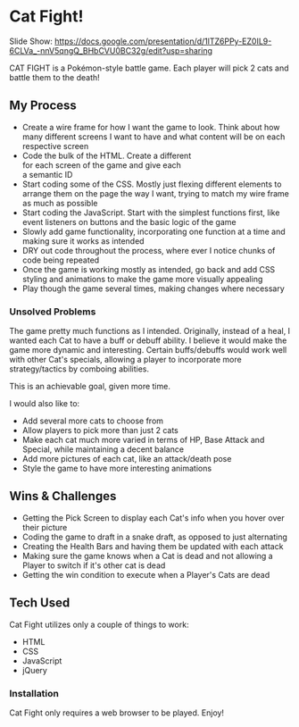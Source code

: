 # Cat Fight!

Slide Show: https://docs.google.com/presentation/d/1lTZ6PPy-EZ0IL9-6CLVa_-nnV5qngQ_BHbCVU0BC32g/edit?usp=sharing

CAT FIGHT is a Pokémon-style battle game.  Each player will pick 2 cats and battle them to the death!

## My Process

  - Create a wire frame for how I want the game to look.  Think about how many different screens I want to have and what content will be on each respective screen
  - Code the bulk of the HTML.  Create a different <section> for each screen of the game and give each <section> a semantic ID
  - Start coding some of the CSS.  Mostly just flexing different elements to arrange them on the page the way I want, trying to match my wire frame as much as possible
  - Start coding the JavaScript.  Start with the simplest functions first, like event listeners on buttons and the basic logic of the game
  - Slowly add game functionality, incorporating one function at a time and making sure it works as intended
  - DRY out code throughout the process, where ever I notice chunks of code being repeated
  - Once the game is working mostly as intended, go back and add CSS styling and animations to make the game more visually appealing
  - Play though the game several times, making changes where necessary

### Unsolved Problems
The game pretty much functions as I intended.  Originally, instead of a heal, I wanted each Cat to have a buff or debuff ability.  I believe it would make the game more dynamic and interesting.  Certain buffs/debuffs would work well with other Cat's specials, allowing a player to incorporate more strategy/tactics by comboing abilities.

This is an achievable goal, given more time.

I would also like to:
 - Add several more cats to choose from
 - Allow players to pick more than just 2 cats
 - Make each cat much more varied in terms of HP, Base Attack and Special, while maintaining a decent balance
 - Add more pictures of each cat, like an attack/death pose
 - Style the game to have more interesting animations

## Wins & Challenges

 - Getting the Pick Screen to display each Cat's info when you hover over their picture
 - Coding the game to draft in a snake draft, as opposed to just alternating
 - Creating the Health Bars and having them be updated with each attack
 - Making sure the game knows when a Cat is dead and not allowing a Player to switch if it's other cat is dead
 - Getting the win condition to execute when a Player's Cats are dead

## Tech Used
Cat Fight utilizes only a couple of things to work:

* HTML
* CSS
* JavaScript
* jQuery

### Installation

Cat Fight only requires a web browser to be played.  Enjoy!
